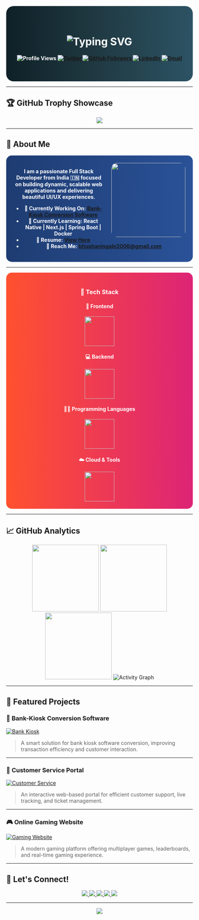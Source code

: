 <!-- Profile Header with Gradient Background and Animated Typing Text -->

<div align="center" style="background: linear-gradient(to right, #0f2027, #203a43, #2c5364); padding: 40px 20px; border-radius: 20px; color: white;">

  <h1 style="font-weight: bold;">
    <img src="https://readme-typing-svg.herokuapp.com?font=Fira+Code&weight=700&size=35&pause=1000&color=00FFFF&center=true&vCenter=true&width=600&height=70&lines=Hi+%F0%9F%91%8B%2C+I'm+Bhushan+Ingale;I+Am+Full+Stack+Developer+%F0%9F%92%BB;" alt="Typing SVG">
  </h1>

  <p align="center" style="font-weight: bold;">
    <img src="https://komarev.com/ghpvc/?username=2710-bhushan&label=PROFILE+VIEWS&color=FF69B4&style=for-the-badge" alt="Profile Views" />
    <a href="https://twitter.com/bhushan27102005" target="_blank">
      <img src="https://img.shields.io/badge/FOLLOW%20ON%20TWITTER-1DA1F2?style=for-the-badge&logo=twitter&logoColor=white" alt="Twitter" />
    </a>
    <a href="https://github.com/2710-bhushan" target="_blank">
      <img src="https://img.shields.io/github/followers/2710-bhushan?label=GITHUB%20FOLLOWERS&style=for-the-badge&color=181717&logo=github" alt="GitHub Followers" />
    </a>
    <a href="https://linkedin.com/in/bhushan-ingale-3717212a7" target="_blank">
      <img src="https://img.shields.io/badge/CONNECT%20ON%20LINKEDIN-0077B5?style=for-the-badge&logo=linkedin&logoColor=white" alt="LinkedIn" />
    </a>
    <a href="mailto:bhushaningale2006@gmail.com">
      <img src="https://img.shields.io/badge/CONTACT%20ME-D14836?style=for-the-badge&logo=gmail&logoColor=white" alt="Gmail" />
    </a>
  </p>

</div>

---
## 🏆 **GitHub Trophy Showcase**

<div align="center">
  <img src="https://github-profile-trophy.vercel.app/?username=2710-bhushan&theme=gruvbox&margin-w=15&no-frame=true&column=7" />
</div>

---
## 🚀 **About Me**

<div align="center" style="padding: 20px; background: linear-gradient(to right, #1e3c72, #2a5298); border-radius: 15px; color: white; font-weight: bold;">

<img src="https://media.giphy.com/media/qgQUggAC3Pfv687qPC/giphy.gif" width="200" align="right" style="border-radius: 15px; margin-left: 20px;">

I am a passionate **Full Stack Developer** from India 🇮🇳 focused on building dynamic, scalable web applications and delivering **beautiful UI/UX experiences.**

* 🔭 **Currently Working On:** [**Bank-Kiosk Conversion Software**](https://github.com/2710-bhushan/BOI-KISOK-SOFTWARE)
* 🌱 **Currently Learning:** React Native | Next.js | Spring Boot | Docker
* 💼 **Resume:** [**View Here**](https://drive.google.com/file/d/1w1NdOefh7DFuuycBsYLyMq9ElJ7A9Yl5/view?usp=sharing)
* 📢 **Reach Me:** [bhushaningale2006@gmail.com](mailto:bhushaningale2006@gmail.com)

</div>

---

<!-- ⚙️ Tech Stack with Icons and Gradient Background -->

<div align="center" style="background: linear-gradient(to right, #ff512f, #dd2476); border-radius: 15px; padding: 20px; color: white; font-weight: bold;">

### 🚀 **Tech Stack**

#### 🗾️ **Frontend**

<img src="https://skillicons.dev/icons?i=react,vue,bootstrap,tailwind,html,css,js" height="80" />

#### 💻 **Backend**

<img src="https://skillicons.dev/icons?i=nodejs,java,django,php,mongodb,mysql" height="80" />

#### 🧑‍💻 **Programming Languages**

<img src="https://skillicons.dev/icons?i=java,python,js,c,cpp" height="80" />

#### ☁️ **Cloud & Tools**

<img src="https://skillicons.dev/icons?i=aws,docker,git,github,vscode,postman" height="80" />

</div>

---



## 📈 **GitHub Analytics**

<div align="center">

<img src="https://github-readme-stats.vercel.app/api?username=2710-bhushan&show_icons=true&theme=radical&bg_color=30,0d0d0d,1a1a2e&title_color=38BCF7&text_color=ffffff&icon_color=F8D847&border_radius=15" height="180em" />
<img src="https://github-readme-streak-stats.herokuapp.com/?user=2710-bhushan&theme=radical&background=0d0d0d&border=DD2727&currStreakNum=38BCF7&sideNums=38BCF7&currStreakLabel=38BCF7&sideLabels=38BCF7&dates=FFFFFF&border_radius=15" height="180em" />
<img src="https://github-readme-stats.vercel.app/api/top-langs/?username=2710-bhushan&layout=compact&theme=radical&bg_color=30,0d0d0d,1a1a2e&title_color=38BCF7&text_color=ffffff&border_radius=15&langs_count=8" height="180em" />

<img src="https://github-readme-activity-graph.vercel.app/graph?username=2710-bhushan&theme=react-dark&bg_color=0d1117&hide_border=true&area=true&area_color=38BCF7&line=38BCF7&point=F8D847" alt="Activity Graph" />

</div>

---

## 🌟 **Featured Projects**

### 🚀 **Bank-Kiosk Conversion Software**

[![Bank Kiosk](https://img.shields.io/badge/PROJECT-Bank_Kiosk_Conversion-blue?style=for-the-badge\&logo=github\&logoColor=white)](https://github.com/2710-bhushan/BOI-KISOK-SOFTWARE)

> A smart solution for bank kiosk software conversion, improving transaction efficiency and customer interaction.

---

### 🚀 **Customer Service Portal**

[![Customer Service](https://img.shields.io/badge/PROJECT-Customer_Service_Portal-green?style=for-the-badge\&logo=github\&logoColor=white)](https://github.com/2710-bhushanCustomer_Service_Protal)

> An interactive web-based portal for efficient customer support, live tracking, and ticket management.

---

### 🎮 **Online Gaming Website**

[![Gaming Website](https://img.shields.io/badge/PROJECT-Online_Gaming_Website-purple?style=for-the-badge\&logo=github\&logoColor=white)](https://github.com/2710-bhushan/Online-Game-Playing)

> A modern gaming platform offering multiplayer games, leaderboards, and real-time gaming experience.

---

## 🤝 **Let's Connect!**

<div align="center">
  <a href="https://twitter.com/bhushan27102005" target="_blank">
    <img src="https://img.shields.io/badge/Twitter-1DA1F2?style=for-the-badge&logo=twitter&logoColor=white" />
  </a>
  <a href="https://linkedin.com/in/bhushan-ingale-3717212a7" target="_blank">
    <img src="https://img.shields.io/badge/LinkedIn-0077B5?style=for-the-badge&logo=linkedin&logoColor=white" />
  </a>
  <a href="https://instagram.com/bhushan_ingale_27" target="_blank">
    <img src="https://img.shields.io/badge/Instagram-E4405F?style=for-the-badge&logo=instagram&logoColor=white" />
  </a>
  <a href="https://www.facebook.com/profile.php?id=61553221501604" target="_blank">
    <img src="https://img.shields.io/badge/Facebook-1877F2?style=for-the-badge&logo=facebook&logoColor=white" />
  </a>
  <a href="mailto:bhushaningale2006@gmail.com" target="_blank">
    <img src="https://img.shields.io/badge/Gmail-D14836?style=for-the-badge&logo=gmail&logoColor=white" />
  </a>
</div>

---

<div align="center">
  <img src="https://capsule-render.vercel.app/api?type=waving&color=gradient&height=100&section=footer" />
</div>
